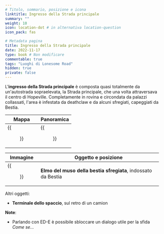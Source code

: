 ```yaml
---
# Titolo, sommario, posizione e icona
linktitle: Ingresso della Strada principale
summary: ""
weight: 10
icon: location-dot # in alternativa location-question
icon_pack: fas

# Metadata pagina
title: Ingresso della Strada principale
date: 2022-11-17
type: book # Non modificare
commentable: true
tags: "Luoghi di Lonesome Road"
hidden: true
private: false
---
```


<div class="fnv">

L'**ingresso della Strada principale** è composta quasi totalmente da un'autostrada sopraelevata, la Strada principale, che una volta attraversava il centro di Hopeville. Completamente in rovina e circondata da palazzi collassati, l'area è infestata da deathclaw e da alcuni sfregiati, capeggiati da Bestia.

| Mappa | Panoramica |
| ----- | ---------- |
|  {{<figure src="fnv/High_Road_entrance_loc.webp">}}     | {{<figure src="fnv/High_Road_entrance.webp">}}           | 

| Immagine | Oggetto e posizione |
| -------- | ------------------- |
|   {{<figure src="fnv/Beast.webp">}}       |  **Elmo del muso della bestia sfregiata**, indossato da Bestia                   |

Altri oggetti:
- **Terminale dello spaccio**, sul retro di un camion

**Note**:
- Parlando con ED-E è possibile sbloccare un dialogo utile per la sfida _Come se..._

</div>

